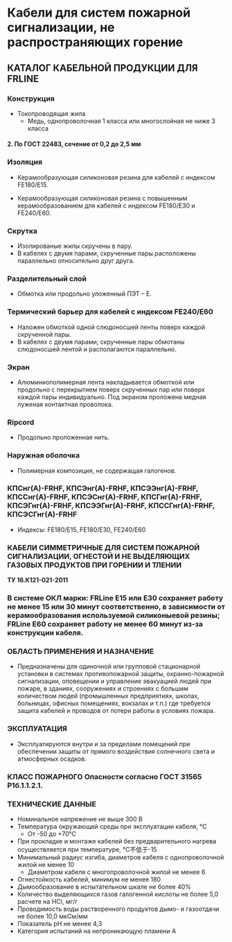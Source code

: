 # Кабели для систем пожарной сигнализации, не распространяющих горение

## КАТАЛОГ КАБЕЛЬНОЙ ПРОДУКЦИИ ДЛЯ FRLINE

### Конструкция  
* Токопроводящая жила  
   * Медь, однопроволочная 1 класса или многослойная не ниже 3 класса  

#### 2. По ГОСТ 22483, сечение от 0,2 до 2,5 мм  

### Изоляция  
* Керамообразующая силиконовая резина для кабелей с индексом FE180/Е15.

* Керамообразующая силиконовая резина с повышенным керамообразованием для кабелей с индексом FE180/Е30 и FE240/E60.

### Скрутка  
* Изолированые жилы скручены в пару. 
* В кабелях с двумя парами, скрученные пары расположены параллельно относительно друг друга.

### Разделительный слой  
* Обмотка или продольно уложенный ПЭТ – Е.

### Термический барьер для кабелей с индексом FE240/Е60  
* Наложен обмоткой одной слюдоносшей ленты поверх каждой скрученной пары. 
* В кабелях с двумя парами, скрученные пары обмотаны слюдоносшей лентой и располагаются параллельно.

### Экран  
* Алюминиополимерная лента накладывается обмоткой или продольно с перекрытием поверх скрученных пар или поверх каждой пары индивидуально. Под экраном проложена медная луженая контактная проволока.

### Ripcord  
* Продольно проложенная нить.

### Наружная оболочка  
* Полимерная композиция, не содержащая галогенов.

### КПСнг(А)-FRHF, КПСЭнг(А)-FRHF, КПСЭЭнг(А)-FRHF, КПССнг(А)-FRHF, КПСЭСнг(А)-FRHF, КПСГнг(А)-FRHF, КПСЭГнг(А)-FRHF, КПСЭЭГнг(А)-FRHF, КПССГнг(А)-FRHF, КПСЭСГнг(А)-FRHF  
* Индексы: FE180/Е15, FE180/Е30, FE240/Е60 

### КАБЕЛИ СИММЕТРИЧНЫЕ ДЛЯ СИСТЕМ ПОЖАРНОЙ СИГНАЛИЗАЦИИ, ОГНЕСТОЙ И НЕ ВЫДЕЛЯЮЩИХ ГАЗОВЫХ ПРОДУКТОВ ПРИ ГОРЕНИИ И ТЛЕНИИ  
**ТУ 16.К121-021-2011**

### В системе ОКЛ марки: FRLine E15 или E30 сохраняет работу не менее 15 или 30 минут соответственно, в зависимости от керамообразования используемой силиконыевой резины; FRLine E60 сохраняет работу не менее 60 минут из-за конструкции кабеля.

### ОБЛАСТЬ ПРИМЕНЕНИЯ И НАЗНАЧЕНИЕ  
* Предназначены для одиночной или групповой стационарной установки в системах противопожарной защиты, охранно-пожарной сигнализации, оповещении и управление эвакуацией людей при пожаре, в зданиях, сооружениях и строениях с большим количеством людей (промышленных предприятиях, школах, больницах, офисных помещениях, вокзалах и т.п.) где требуется защита кабелей и проводов от потери работы в условиях пожара.

### ЭКСПЛУАТАЦИЯ  
* Эксплуатируются внутри и за пределами помещений при обеспечении защиты от прямого воздействия солнечного света и атмосферных осадков.

### КЛАСС ПОЖАРНОГО Опасности согласно ГОСТ 31565 P1б.1.1.2.1.

### ТЕХНИЧЕСКИЕ ДАННЫЕ  
* Номинальное напряжение не выше 300 В  
* Температура окружающей среды при эксплуатации кабеля, °C  
    * От -50 до +70°C  
* При прокладке и монтаже кабелей без предварительного нагрева осуществляется при температуре, °C不低于-15  
* Минимальный радиус изгиба, диаметров кабеля с однопроволочной жилой не менее 10  
    * Диаметром кабеля с многопроволочной жилой не менее 6  
* Огнестойкость кабелей, минимум не менее 180  
* Дымообразование в испытательном шкале не более 40%  
* Количество выделяющихся газов галогенной кислоты не более 5,0 расчете на HCl, мг/г  
* Проводимость воды растворенного продуктов дымо- и газоотдачи не более 10,0 мкСм/мм  
* Показатель pH не менее 4,3  
* Категория испытаний на непроникающую пламени A
